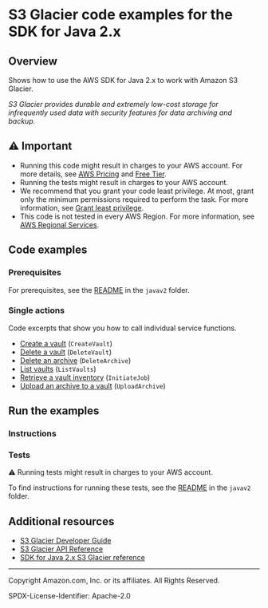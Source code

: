 # S3 Glacier code examples for the SDK for Java 2.x

## Overview

Shows how to use the AWS SDK for Java 2.x to work with Amazon S3 Glacier.

<!--custom.overview.start-->
<!--custom.overview.end-->

_S3 Glacier provides durable and extremely low-cost storage for infrequently used data with security features for data archiving and backup._

## ⚠ Important

* Running this code might result in charges to your AWS account. For more details, see [AWS Pricing](https://aws.amazon.com/pricing/) and [Free Tier](https://aws.amazon.com/free/).
* Running the tests might result in charges to your AWS account.
* We recommend that you grant your code least privilege. At most, grant only the minimum permissions required to perform the task. For more information, see [Grant least privilege](https://docs.aws.amazon.com/IAM/latest/UserGuide/best-practices.html#grant-least-privilege).
* This code is not tested in every AWS Region. For more information, see [AWS Regional Services](https://aws.amazon.com/about-aws/global-infrastructure/regional-product-services).

<!--custom.important.start-->
<!--custom.important.end-->

## Code examples

### Prerequisites

For prerequisites, see the [README](../../README.md#Prerequisites) in the `javav2` folder.


<!--custom.prerequisites.start-->
<!--custom.prerequisites.end-->

### Single actions

Code excerpts that show you how to call individual service functions.

- [Create a vault](src/main/java/com/example/glacier/CreateVault.java#L6) (`CreateVault`)
- [Delete a vault](src/main/java/com/example/glacier/DeleteVault.java#L6) (`DeleteVault`)
- [Delete an archive](src/main/java/com/example/glacier/DeleteArchive.java#L6) (`DeleteArchive`)
- [List vaults](src/main/java/com/example/glacier/ListVaults.java#L6) (`ListVaults`)
- [Retrieve a vault inventory](src/main/java/com/example/glacier/ArchiveDownload.java#L6) (`InitiateJob`)
- [Upload an archive to a vault](src/main/java/com/example/glacier/UploadArchive.java#L6) (`UploadArchive`)


<!--custom.examples.start-->
<!--custom.examples.end-->

## Run the examples

### Instructions


<!--custom.instructions.start-->
<!--custom.instructions.end-->



### Tests

⚠ Running tests might result in charges to your AWS account.


To find instructions for running these tests, see the [README](../../README.md#Tests)
in the `javav2` folder.



<!--custom.tests.start-->
<!--custom.tests.end-->

## Additional resources

- [S3 Glacier Developer Guide](https://docs.aws.amazon.com/amazonglacier/latest/dev/introduction.html)
- [S3 Glacier API Reference](https://docs.aws.amazon.com/amazonglacier/latest/dev/amazon-glacier-api.html)
- [SDK for Java 2.x S3 Glacier reference](https://sdk.amazonaws.com/java/api/latest/software/amazon/awssdk/services/glacier/package-summary.html)

<!--custom.resources.start-->
<!--custom.resources.end-->

---

Copyright Amazon.com, Inc. or its affiliates. All Rights Reserved.

SPDX-License-Identifier: Apache-2.0